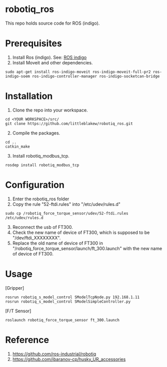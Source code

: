 # robotiq_ros

This repo holds source code for ROS (indigo).

# Prerequisites
1. Install Ros (indigo). See: [ROS indigo][]
2. Install Moveit and other dependencies.
```
sudo apt-get install ros-indigo-moveit ros-indigo-moveit-full-pr2 ros-indigo-soem ros-indigo-controller-manager ros-indigo-socketcan-bridge
```
# Installation
1. Clone the repo into your workspace.
```
cd <YOUR WORKSPACE>/src/
git clone https://github.com/littleblakew/robotiq_ros.git
```
2. Compile the packages.
```
cd ..
catkin_make
```
3. Install robotiq_modbus_tcp. 
```
rosdep install robotiq_modbus_tcp 
```

# Configuration
1. Enter the robotiq_ros folder
2. Copy the rule "52-ftdi.rules" into "/etc/udev/rules.d"
```
sudo cp /robotiq_force_torque_sensor/udev/52-ftdi.rules /etc/udev/rules.d
```
3. Reconnect the usb of FT300.
4. Check the new name of device of FT300, which is supposed to be "/dev/ftdi_XXXXXXXX".
5. Replace the old name of device of FT300 in "/robotiq_force_torque_sensor/launch/ft_300.launch" with the new name of device of FT300.

# Usage
[Gripper]
```
rosrun robotiq_s_model_control SModelTcpNode.py 192.168.1.11 
rosrun robotiq_s_model_control SModelSimpleController.py 
```
[F/T Sensor]
```
roslaunch robotiq_force_torque_sensor ft_300.launch
```
[ROS indigo]: http://wiki.ros.org/indigo/Installation/Ubuntu

# Reference
1. https://github.com/ros-industrial/robotiq
2. https://github.com/ibaranov-cp/husky_UR_accessories
